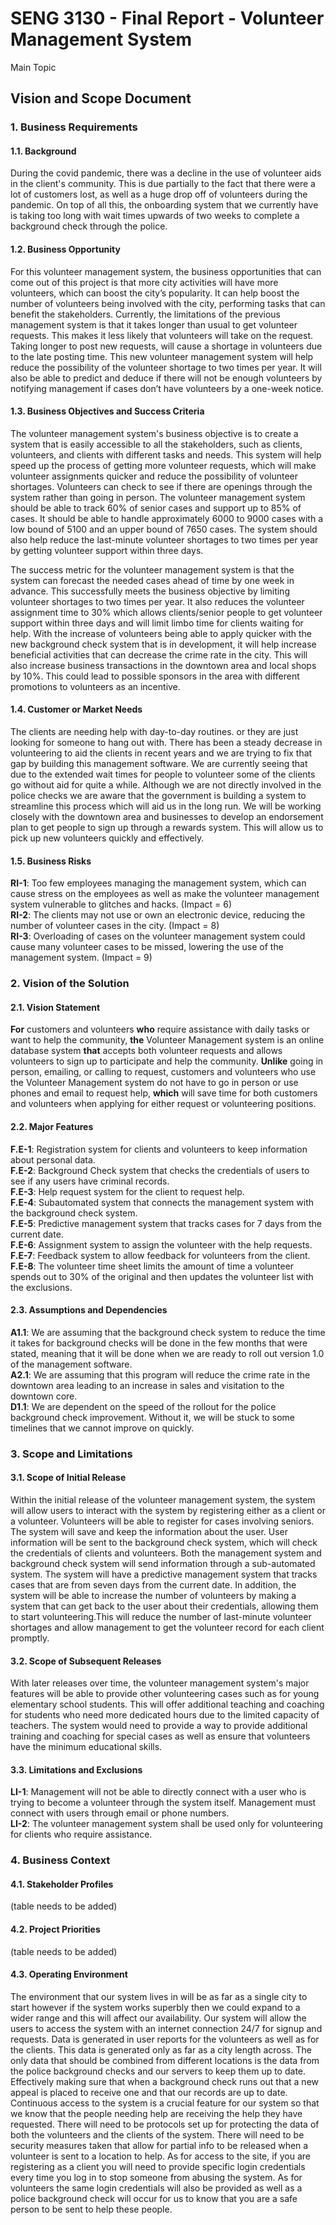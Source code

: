 # SENG 3130 - Final Report - Volunteer Management System
Main Topic

## Vision and Scope Document
 
### 1. Business Requirements
#### 1.1. Background
During the covid pandemic, there was a decline in the use of volunteer aids in the client's community. This is due partially to the fact that there were a lot of customers lost, as well as a huge drop off of volunteers during the pandemic. On top of all this, the onboarding system that we currently have is taking too long with wait times upwards of two weeks to complete a background check through the police.

#### 1.2. Business Opportunity
For this volunteer management system, the business opportunities that can come out of this project is that more city activities will have more volunteers, which can boost the city’s popularity. It can help boost the number of volunteers being involved with the city, performing tasks that can benefit the stakeholders. Currently, the limitations of the previous management system is that it takes longer than usual to get volunteer requests. This makes it less likely that volunteers will take on the request. Taking longer to post new requests, will cause a shortage in volunteers due to the late posting time. This new volunteer management system will help reduce the possibility of the volunteer shortage to two times per year. It will also be able to predict and deduce if there will not be enough volunteers by notifying management if cases don’t have volunteers by a one-week notice.

#### 1.3. Business Objectives and Success Criteria
The volunteer management system's business objective is to create a system that is easily accessible to all the stakeholders, such as clients, volunteers, and clients with different tasks and needs. This system will help speed up the process of getting more volunteer requests, which will make volunteer assignments quicker and reduce the possibility of volunteer shortages. Volunteers can check to see if there are openings through the system rather than going in person. The volunteer management system should be able to track 60% of senior cases and support up to 85% of cases. It should be able to handle approximately 6000 to 9000 cases with a low bound of 5100 and an upper bound of 7650 cases. The system should also help reduce the last-minute volunteer shortages to two times per year by getting volunteer support within three days.

The success metric for the volunteer management system is that the system can forecast the needed cases ahead of time by one week in advance. This successfully meets the business objective by limiting volunteer shortages to two times per year. It also reduces the volunteer assignment time to 30% which allows clients/senior people to get volunteer support within three days and will limit limbo time for clients waiting for help. With the increase of volunteers being able to apply quicker with the new background check system that is in development, it will help increase beneficial activities that can decrease the crime rate in the city. This will also increase business transactions in the downtown area and local shops by 10%. This could lead to possible sponsors in the area with different promotions to volunteers as an incentive.

#### 1.4. Customer or Market Needs
The clients are needing help with day-to-day routines. or they are just looking for someone to hang out with. There has been a steady decrease in volunteering to aid the clients in recent years and we are trying to fix that gap by building this management software. We are currently seeing that due to the extended wait times for people to volunteer some of the clients go without aid for quite a while. Although we are not directly involved in the police checks we are aware that the government is building a system to streamline this process which will aid us in the long run. We will be working closely with the downtown area and businesses to develop an endorsement plan to get people to sign up through a rewards system. This will allow us to pick up new volunteers quickly and effectively.

#### 1.5. Business Risks
**RI-1**: Too few employees managing the management system, which can cause stress on the employees as well as make the volunteer management system vulnerable to glitches and hacks. (Impact = 6)</br>
**RI-2**: The clients may not use or own an electronic device, reducing the number of volunteer cases in the city. (Impact = 8) </br>
**RI-3**: Overloading of cases on the volunteer management system could cause many volunteer cases to be missed, lowering the use of the management system. (Impact = 9)

### 2. Vision of the Solution

#### 2.1. Vision Statement
**For** customers and volunteers **who** require assistance with daily tasks or want to help the community, **the** Volunteer Management system is an online database system **that** accepts both volunteer requests and allows volunteers to sign up to participate and help the community. **Unlike** going in person, emailing, or calling to request, customers and volunteers who use the Volunteer Management system do not have to go in person or use phones and email to request help, **which** will save time for both customers and volunteers when applying for either request or volunteering positions.

#### 2.2. Major Features
**F.E-1**: Registration system for clients and volunteers to keep information about personal data. </br>
**F.E-2**: Background Check system that checks the credentials of users to see if any users have criminal records. </br>
**F.E-3**: Help request system for the client to request help. </br>
**F.E-4**: Subautomated system that connects the management system with the background check system. </br>
**F.E-5**: Predictive management system that tracks cases for 7 days from the current date. </br>
**F.E-6**: Assignment system to assign the volunteer with the help requests. </br>
**F.E-7**: Feedback system to allow feedback for volunteers from the client. </br>
**F.E-8**: The volunteer time sheet limits the amount of time a volunteer spends out to 30% of the original and then updates the volunteer list with the exclusions.

#### 2.3. Assumptions and Dependencies
**A1.1**: We are assuming that the background check system to reduce the time it takes for background checks will be done in the few months that were stated, meaning that it will be done when we are ready to roll out version 1.0 of the management software. </br>
**A2.1**: We are assuming that this program will reduce the crime rate in the downtown area leading to an increase in sales and visitation to the downtown core. </br>
**D1.1**: We are dependent on the speed of the rollout for the police background check improvement. Without it, we will be stuck to some timelines that we cannot improve on quickly.

### 3. Scope and Limitations

#### 3.1. Scope of Initial Release
Within the initial release of the volunteer management system, the system will allow users to interact with the system by registering either as a client or a volunteer. Volunteers will be able to register for cases involving seniors. The system will save and keep the information about the user. User information will be sent to the background check system, which will check the credentials of clients and volunteers. Both the management system and background check system will send information through a sub-automated system. The system will have a predictive management system that tracks cases that are from seven days from the current date. In addition, the system will be able to increase the number of volunteers by making a system that can get back to the user about their credentials, allowing them to start volunteering.This will reduce the number of last-minute volunteer shortages and allow management to get the volunteer record for each client promptly.

#### 3.2. Scope of Subsequent Releases
With later releases over time, the volunteer management system's major features will be able to provide other volunteering cases such as for young elementary school students. This will offer additional teaching and coaching for students who need more dedicated hours due to the limited capacity of teachers. The system would need to provide a way to provide additional training and coaching for special cases as well as ensure that volunteers have the minimum educational skills.

#### 3.3. Limitations and Exclusions
**LI-1**: Management will not be able to directly connect with a user who is trying to become a volunteer through the system itself. Management must connect with users through email or phone numbers. </br>
**LI-2**: The volunteer management system shall be used only for volunteering for clients who require assistance.

### 4. Business Context

#### 4.1. Stakeholder Profiles
(table needs to be added)

#### 4.2. Project Priorities
(table needs to be added)

#### 4.3. Operating Environment
The environment that our system lives in will be as far as a single city to start however if the system works superbly then we could expand to a wider range and this will affect our availability. Our system will allow the users to access the system with an internet connection 24/7 for signup and requests. Data is generated in user reports for the volunteers as well as for the clients. This data is generated only as far as a city length across. The only data that should be combined from different locations is the data from the police background checks and our servers to keep them up to date. Effectively making sure that when a background check runs out that a new appeal is placed to receive one and that our records are up to date. Continuous access to the system is a crucial feature for our system so that we know that the people needing help are receiving the help they have requested. There will need to be protocols set up for protecting the data of both the volunteers and the clients of the system. There will need to be security measures taken that allow for partial info to be released when a volunteer is sent to a location to help. As for access to the site, if you are registering as a client you will need to provide specific login credentials every time you log in to stop someone from abusing the system. As for volunteers the same login credentials will also be provided as well as a police background check will occur for us to know that you are a safe person to be sent to help these people.
